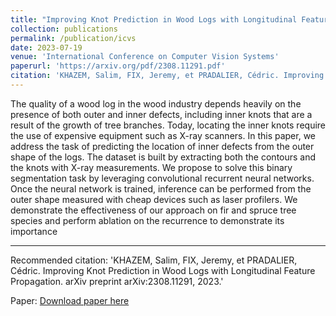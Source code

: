 ```yaml
---
title: "Improving Knot Prediction in Wood Logs with Longitudinal Feature Propagation"
collection: publications
permalink: /publication/icvs
date: 2023-07-19
venue: 'International Conference on Computer Vision Systems'
paperurl: 'https://arxiv.org/pdf/2308.11291.pdf'
citation: 'KHAZEM, Salim, FIX, Jeremy, et PRADALIER, Cédric. Improving Knot Prediction in Wood Logs with Longitudinal Feature Propagation. arXiv preprint arXiv:2308.11291, 2023.'
---
```


The quality of a wood log in the wood industry depends heavily on the presence of both outer and inner defects, including inner knots that are a result of the growth of tree branches. Today, locating the inner knots require the use of expensive equipment such as X-ray scanners. In this paper, we address the task of predicting the location of inner defects from the outer shape of the logs. The dataset is built by extracting both the contours and the knots with X-ray measurements. We propose to solve this binary segmentation task by leveraging convolutional recurrent neural networks. Once the neural network is trained, inference can be performed from the outer shape measured with cheap devices such as laser profilers. We demonstrate the effectiveness of our approach on fir and spruce tree species and perform ablation on the recurrence to demonstrate its importance

---

Recommended citation: 'KHAZEM, Salim, FIX, Jeremy, et PRADALIER, Cédric. Improving Knot Prediction in Wood Logs with Longitudinal Feature Propagation. arXiv preprint arXiv:2308.11291, 2023.'

Paper: [Download paper here](https://arxiv.org/pdf/2308.11291.pdf)
